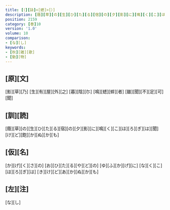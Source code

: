 ```yaml
---
title: [（][詠]<[蟋]>[）]
description: [蔭][草][の][生][ひ][た][る][宿][の][夕][影][に][鳴][く][こ][ほ][ろ][ぎ][は][聞][け][ど][飽][か][ぬ][か][も]
position: 2159
category: [巻]10
version: '1.0'
volume: 10
comparison:
- [な][し]
keywords:
- [秋][雑][歌]
- [動][物]
---
```


## [原][文]

[影][草][乃] [生][有][屋][外][之] [暮][陰][尓] [鳴][蟋][蟀][者] [雖][聞][不][足][可][聞]

## [訓][読]

[蔭][草][の][生][ひ][た][る][宿][の][夕][影][に][鳴][く][こ][ほ][ろ][ぎ][は][聞][け][ど][飽][か][ぬ][か][も]

## [仮][名]

[か][げ][く][さ][の] [お][ひ][た][る][や][ど][の] [ゆ][ふ][か][げ][に] [な][く][こ][ほ][ろ][ぎ][は] [き][け][ど][あ][か][ぬ][か][も]

## [左][注]

[な][し]
